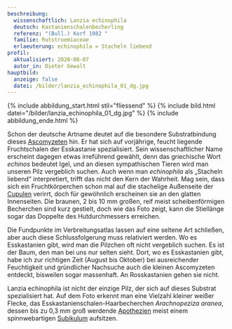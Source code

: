 ```yaml
---
beschreibung:
  wissenschaftlich: Lanzia echinophila
  deutsch: Kastanienschalenbecherling
  referenz: "(Bull.) Korf 1982 "
  familie: Rutstroemiaceae
  erlaeuterung: echinophila = Stacheln liebend
profil:
  aktualisiert: 2020-08-07
  autor_in: Dieter Gewalt
hauptbild:
  anzeige: false
  datei: /bilder/lanzia_echinophila_01_dg.jpg
---
```

{% include abbildung_start.html stil="fliessend" %}
{% include bild.html datei="/bilder/lanzia_echinophila_01_dg.jpg" %}
{% include abbildung_ende.html %}

Schon der deutsche Artname deutet auf die besondere Substratbindung dieses [Ascomyzeten](Ascomyzeten "Glossar") hin. Er hat sich auf vorjährige, feucht liegende Fruchtschalen der Esskastanie spezialisiert. Sein wissenschaftlicher Name erscheint dagegen etwas irreführend gewählt, denn das griechische Wort *echinos* bedeutet Igel, und an diesen sympathischen Tieren wird man unseren Pilz vergeblich suchen. Auch wenn man *echinophila* als „Stacheln liebend“ interpretiert, trifft das nicht den Kern der Wahrheit. Mag sein, dass sich ein Fruchtkörperchen schon mal auf die stachelige Außenseite der [Cupulen](Cupulen "Glossar") verirrt, doch für gewöhnlich erscheinen sie an den glatten Innenseiten. Die braunen, 2 bis 10 mm großen, reif meist scheibenförmigen Becherchen sind kurz gestielt, doch wie das Foto zeigt, kann die Stiellänge sogar das Doppelte des Hutdurchmessers erreichen.

Die Fundpunkte im Verbreitungsatlas lassen auf eine seltene Art schließen, aber auch diese Schlussfolgerung muss relativiert werden. Wo es Esskastanien gibt, wird man die Pilzchen oft nicht vergeblich suchen. Es ist der Baum, den man bei uns nur selten sieht. Dort, wo es Esskastanien gibt, habe ich zur richtigen Zeit (August bis Oktober) bei ausreichender Feuchtigkeit und gründlicher Nachsuche auch die kleinen Ascomyzeten entdeckt, bisweilen sogar massenhaft. An Rosskastanien gehen sie nicht.

Lanzia echinophila ist nicht der einzige Pilz, der sich auf dieses Substrat spezialisiert hat. Auf dem Foto erkennt man eine Vielzahl kleiner weißer Flecke, das Esskastanienschalen-Haarbecherchen *Arachnopeziza aranea*, dessen bis zu 0,3 mm groß werdende  [Apothezien](Apothezien "Glossat") meist einem spinnwebartigen [Subikulum](Subiculum "Glossar") aufsitzen.